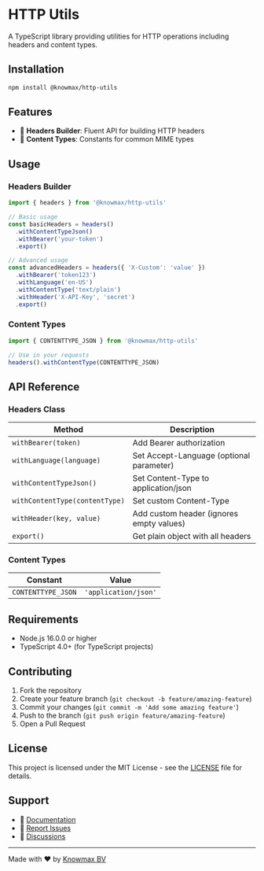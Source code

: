 # HTTP Utils

A TypeScript library providing utilities for HTTP operations including headers and content types.

## Installation

```bash
npm install @knowmax/http-utils
```

## Features

- 🔧 **Headers Builder**: Fluent API for building HTTP headers
- 📝 **Content Types**: Constants for common MIME types

## Usage

### Headers Builder

```typescript
import { headers } from '@knowmax/http-utils'

// Basic usage
const basicHeaders = headers()
  .withContentTypeJson()
  .withBearer('your-token')
  .export()

// Advanced usage
const advancedHeaders = headers({ 'X-Custom': 'value' })
  .withBearer('token123')
  .withLanguage('en-US')
  .withContentType('text/plain')
  .withHeader('X-API-Key', 'secret')
  .export()
```

### Content Types

```typescript
import { CONTENTTYPE_JSON } from '@knowmax/http-utils'

// Use in your requests
headers().withContentType(CONTENTTYPE_JSON)
```

## API Reference

### Headers Class

| Method | Description |
|--------|-------------|
| `withBearer(token)` | Add Bearer authorization |
| `withLanguage(language)` | Set Accept-Language (optional parameter) |
| `withContentTypeJson()` | Set Content-Type to application/json |
| `withContentType(contentType)` | Set custom Content-Type |
| `withHeader(key, value)` | Add custom header (ignores empty values) |
| `export()` | Get plain object with all headers |

### Content Types

| Constant | Value |
|----------|-------|
| `CONTENTTYPE_JSON` | `'application/json'` |

## Requirements

- Node.js 16.0.0 or higher
- TypeScript 4.0+ (for TypeScript projects)

## Contributing

1. Fork the repository
2. Create your feature branch (`git checkout -b feature/amazing-feature`)
3. Commit your changes (`git commit -m 'Add some amazing feature'`)
4. Push to the branch (`git push origin feature/amazing-feature`)
5. Open a Pull Request

## License

This project is licensed under the MIT License - see the [LICENSE](LICENSE) file for details.

## Support

- 📖 [Documentation](https://github.com/KnowmaxNL/http-utils#readme)
- 🐛 [Report Issues](https://github.com/KnowmaxNL/http-utils/issues)
- 💬 [Discussions](https://github.com/KnowmaxNL/http-utils/discussions)

---

Made with ❤️ by [Knowmax BV](https://github.com/KnowmaxNL)

